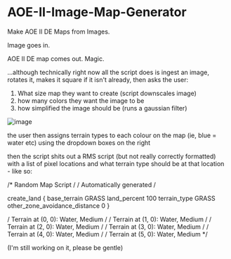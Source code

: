 # AOE-II-Image-Map-Generator
Make AOE II DE Maps from Images.

Image goes in.

AOE II DE map comes out. Magic.

...although technically right now all the script does is ingest an image, rotates it, makes it square if it isn't already, then asks the user:

1. What size map they want to create (script downscales image)
2. how many colors they want the image to be
3. how simplified the image should be (runs a gaussian filter)

![image](https://github.com/inertiacreeping/AOE-II-Image-Map-Generator/assets/98634109/e7ba664d-1f51-42ae-a0d1-9fb1df5ccf54)

the user then assigns terrain types to each colour on the map (ie, blue = water etc) using the dropdown boxes on the right

then the script shits out a RMS script (but not really correctly formatted) with a list of pixel locations and what terrain type should be at that location - like so:

/* Random Map Script /
/ Automatically generated /

create_land {
    base_terrain GRASS
    land_percent 100
    terrain_type GRASS
    other_zone_avoidance_distance 0
}

/ Terrain at (0, 0): Water, Medium /
/ Terrain at (1, 0): Water, Medium /
/ Terrain at (2, 0): Water, Medium /
/ Terrain at (3, 0): Water, Medium /
/ Terrain at (4, 0): Water, Medium /
/ Terrain at (5, 0): Water, Medium */

(I'm still working on it, please be gentle)
